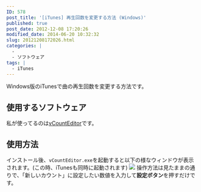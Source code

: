 ```yaml
---
ID: 578
post_title: '[iTunes] 再生回数を変更する方法 (Windows)'
published: true
post_date: 2012-12-08 17:20:26
modified_date: 2014-06-20 10:32:32
slug: 20121208172026.html
categories: |
  -
  - ソフトウェア
tags: |
  - iTunes
---
```

Windows版のiTunesで曲の再生回数を変更する方法です。
<!--more-->
<h2>使用するソフトウェア</h2>
私が使ってるのは<a href="http://variousible.sakura.ne.jp/SoftLabo/vCountEditor/">vCountEditor</a>です。

<h2>使用方法</h2>
インストール後、<code>vCountEditor.exe</code>を起動すると以下の様なウィンドウが表示されます。<span class="text-muted">(この時、iTunesも同時に起動されます)</span>
<img src="[cfview name='img_1']">
操作方法は見たままの通りで、「新しいカウント」に設定したい数値を入力して<b>設定ボタン</b>を押すだけです。